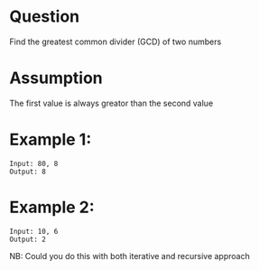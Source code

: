 # Question 
Find the greatest common divider (GCD) of two numbers

# Assumption
The first value is always greator than the second value

# Example 1:
```
Input: 80, 8 
Output: 8
```

# Example 2:
```
Input: 10, 6
Output: 2
```
NB: Could you do this with both iterative and recursive approach

